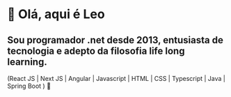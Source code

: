 <h1>👋 Olá, aqui é Leo</h1>

## Sou programador .net desde 2013, entusiasta de tecnologia e adepto da filosofia life long learning.
(React JS | Next JS | Angular  | Javascript | HTML | CSS | Typescript | Java | Spring Boot ) 🚀
